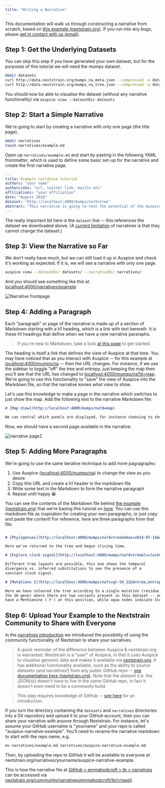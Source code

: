 ```yaml
---
title: "Writing a Narrative"
---
```


This documentation will walk us through constructing a narrative from scratch, based on [this example (nextstrain.org)](https://nextstrain.org/narratives/intro-to-narratives).
If you run into any bugs, please [get in contact with us (email)](mailto:hello@nextstrain.org).

## Step 1: Get the Underlying Datasets

You can skip this step if you have generated your own dataset, but for the purposes of this tutorial we will need the mumps dataset.

```bash
mkdir datasets
curl http://data.nextstrain.org/mumps_na_meta.json --compressed -o datasets/mumps_na_meta.json
curl http://data.nextstrain.org/mumps_na_tree.json --compressed -o datasets/mumps_na_tree.json
```

You should now be able to visualise the dataset (without any narrative functionality) via `auspice view --datasetDir datasets`

## Step 2: Start a Simple Narrative

We're going to start by creating a narrative with only one page (the title page).

```bash
mkdir narratives
touch narratives/example.md
```

Open up `narratives/example.md` and start by pasting in the following YAML frontmatter, which is used to define some basic set-up for the narrative and create the first narrative page.

```yaml
---
title: Example narrative tutorial
authors: "your name"
authorLinks: "url, twitter link, mailto etc"
affiliations: "your affiliation"
date: "August 2018"
dataset: "http://localhost:4000/mumps/na?d=tree"
abstract: "This narrative is going to test the potential of the Auspice narrative functionality using the publicly available North American mumps dataset."
---
```

The really important bit here is the `dataset` line -- this references the dataset we downloaded above.
(A [current limitation](narratives/introduction.md##nown-bugs-limitations) of narratives is that they cannot change the dataset.)


## Step 3: View the Narrative so Far

We don't really have much, but we can still load it up in Auspice and check it's working as expected. If it is, we will see a narrative with only one page.
```bash
auspice view --datasetDir datasets/ --narrativeDir narratives/
```
And you should see something like this at [localhost:4000/narratives/example](http://localhost:4000/narratives/example)

![Narrative frontpage](assets/narrative-tutorial-p1.png)


## Step 4: Adding a Paragraph

Each "paragraph" or page of the narrative is made up of a section of Markdown starting with a h1 heading, which is a link with text beneath.
It is these h1 headings that define when we have a new narrative pararaphs.

> If you're new to Markdown, take a look [at this page](https://github.com/adam-p/markdown-here/wiki/Markdown-Cheatsheet) to get started.

The heading is itself a link that defines the view of Auspice at that time.
You may have noticed that as you interact with Auspice -- for this example at [localhost:4000/mumps/na](http://localhost:4000/mumps/na) -- then the URL changes.
For instance, if we use the sidebar to toggle "off" the tree and entropy, just keeping the map then you'll see that the URL has changed to [localhost:4000/mumps/na?d=map](http://localhost:4000/mumps/na?d=map).
We're going to use this functionality to "save" the view of Auspice into the Markdown file, so that the narrative knows what view to show.

Let's use this knowledge to make a page in the narrative which switches to just show the map.
Add the following text to the narrative Markdown file:

```md
# [Map View](http://localhost:4000/mumps/na?d=map)

We can control which panels are displayed, for instance choosing to show only the map.

```

Now, we should have a second page available in the narrative:

![narrative page2](assets/narrative-tutorial-p2.png)



## Step 5: Adding More Paragraphs

We're going to use the same iterative technique to add more pagragraphs:
1. Use Auspice ([localhost:4000/mumps/na](http://localhost:4000/mumps/na)) to change the view as you desire
2. Copy this URL and create a h1 header in the markdown file
3. Write some text in the Markdown to form the narrative paragraph
4. Repeat until happy 😁

You can see the contents of the Markdown file behind [the example (nextstrain.org)](https://nextstrain.org/narratives/intro-to-narratives) that we're basing this tutorial on [here](https://raw.githubusercontent.com/nextstrain/narratives/master/intro-to-narratives.md).
You can use this markdown file as inspiration for creating your own paragraphs, or just copy and paste the content!
For reference, here are three paragraphs from that file:

```md

# [Phylogenies](http://localhost:4000/mumps/na?d=tree&dmax=2014-07-14&dmin=2012-03-30&p=full)

Here we've returned to the tree and begun slicing time.

# [Explore clock signal](http://localhost:4000/mumps/na?d=tree&l=clock&p=full)

Different tree layouts are possible, this one shows the temporal
divergence vs. inferred substitutions to see the presence of a
constant clock signal.

# [Mutations I](http://localhost:4000/mumps/na?c=gt-SH_22&d=tree,entropy&p=full)

Here we have coloured the tree according to a single mutation (residue 22 in
the SH gene) where there are two variants present in this dataset -- yellow tips
have a Methionine (`M`) at this position, while aqua nodes indicate Isoleucine (`I`).

```


## Step 6: Upload Your Example to the Nextstrain Community to Share with Everyone

In the [narratives introduction](http://localhost:3000/auspice/narratives/introduction#sharing-narratives) we introduced the possibility of using the community functionality of Nextstrain to share your narratives.


> A quick reminder of the difference between Auspice & nextstrain.org is warranted.
Nextstrain is a "user" of Auspice, in that it uses Auspice to visualise genomic data and makes it available via [nextstrain.org](https://nextstrain.org).
It has additional functionality available, such as the ability to source datasets (and narratives!) from any public GitHub repo -- [see documentation here (nextstrain.org)](https://nextstrain.org/docs/contributing/community-builds).
Note that the _dataset_ (i.e. the JSON(s)) doesn't have to live in the same GitHub repo, in fact it doesn't even need to be a community build.


> This step requires knowledge of GitHub -- [see here](https://guides.github.com/activities/hello-world/) for an introduction.

If you turn the directory containing the `datasets` and `narratives` directories into a Git repository and upload it to your GitHub account, then you can share your narrative with anyone through Nextstrain.
For instance, let's assume your GitHub username is "yourname" and your repo is called "auspice-narrative-example". You'll need to rename the narrative markdown to start with the repo name, e.g.
```bash
mv narratives/example.md narratives/auspice-narrative-example.md
```
Then, by uploading the repo to GitHub it will be available to everyone at nextstrain.org/narratives/yourname/auspice-narrative-example.


This is how the narrative file at [GitHub > emmahodcroft > tb > narratives](https://github.com/emmahodcroft/tb/blob/master/narratives/tb_crispell.md) can be accessed via [nextstrain.org/community/narratives/emmahodcroft/tb/crispell](https://nextstrain.org/community/narratives/emmahodcroft/tb/crispell).
